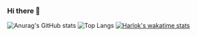 ### Hi there 👋
![Anurag's GitHub stats](https://github-readme-stats.vercel.app/api?username=alihan0&show_icons=true&theme=transparent)
![Top Langs](https://github-readme-stats.vercel.app/api/top-langs/?username=alihan0&hide_progress=true)
[![Harlok's wakatime stats](https://github-readme-stats.vercel.app/api/wakatime?username=alihan0)](https://github.com/anuraghazra/github-readme-stats)
<!--
**alihan0/alihan0** is a ✨ _special_ ✨ repository because its `README.md` (this file) appears on your GitHub profile.

Here are some ideas to get you started:

- 🔭 I’m currently working on ...
- 🌱 I’m currently learning ...
- 👯 I’m looking to collaborate on ...
- 🤔 I’m looking for help with ...
- 💬 Ask me about ...
- 📫 How to reach me: ...
- 😄 Pronouns: ...
- ⚡ Fun fact: ...
-->
